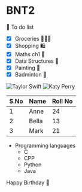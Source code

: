 # BNT2
:dart: To do list
- [x] Groceries :broccoli::avocado::carrot:
- [x] Shopping :shopping:
- [x] Maths ch1 :book:
- [x] Data Structures :notebook:
- [x] Painting :art:
- [x] Badminton :badminton:

![Taylor Swift](https://encrypted-tbn0.gstatic.com/images?q=tbn:ANd9GcTsHG2TQ7446F23FCfGzV0hRb5s8T2mVKjlXA&usqp=CAU)
![Katy Perry](https://i.guim.co.uk/img/media/f5c1ab9ea0a0e3cccaa708558918cdb300c126d2/0_635_4480_2687/master/4480.jpg?width=1200&height=1200&quality=85&auto=format&fit=crop&s=20b014e018d52163ec0156c852aa66eb)

S.No|Name|Roll No
----|----|-------
1|Anne|24
2|Bella|13
3|Mark|21

* Programming languages
  * C
  * CPP
  * Python
  * Java

Happy Birthday :partying_face:
